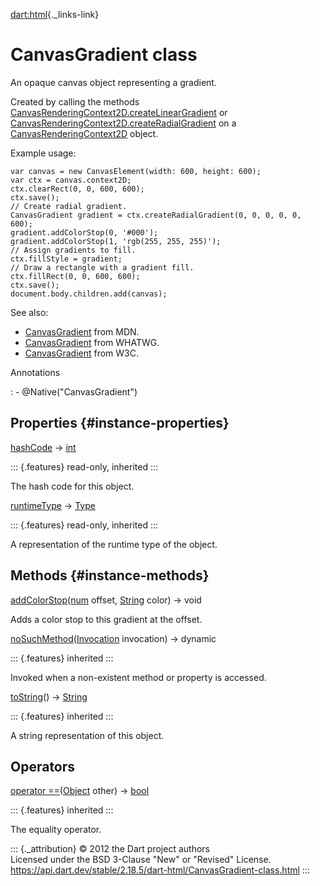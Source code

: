 [dart:html](../dart-html/dart-html-library){._links-link}

CanvasGradient class
====================

An opaque canvas object representing a gradient.

Created by calling the methods
[CanvasRenderingContext2D.createLinearGradient](canvasrenderingcontext2d/createlineargradient)
or
[CanvasRenderingContext2D.createRadialGradient](canvasrenderingcontext2d/createradialgradient)
on a [CanvasRenderingContext2D](canvasrenderingcontext2d-class) object.

Example usage:

``` {.language-dart data-language="dart"}
var canvas = new CanvasElement(width: 600, height: 600);
var ctx = canvas.context2D;
ctx.clearRect(0, 0, 600, 600);
ctx.save();
// Create radial gradient.
CanvasGradient gradient = ctx.createRadialGradient(0, 0, 0, 0, 0, 600);
gradient.addColorStop(0, '#000');
gradient.addColorStop(1, 'rgb(255, 255, 255)');
// Assign gradients to fill.
ctx.fillStyle = gradient;
// Draw a rectangle with a gradient fill.
ctx.fillRect(0, 0, 600, 600);
ctx.save();
document.body.children.add(canvas);
```

See also:

-   [CanvasGradient](https://developer.mozilla.org/en-US/docs/DOM/CanvasGradient)
    from MDN.
-   [CanvasGradient](https://html.spec.whatwg.org/multipage/scripting.html#canvasgradient)
    from WHATWG.
-   [CanvasGradient](http://www.w3.org/TR/2010/WD-2dcontext-20100304/#canvasgradient)
    from W3C.

Annotations

:   -   \@Native(\"CanvasGradient\")

Properties {#instance-properties}
----------

[hashCode](../dart-core/object/hashcode) → [int](../dart-core/int-class)

::: {.features}
read-only, inherited
:::

The hash code for this object.

[runtimeType](../dart-core/object/runtimetype) →
[Type](../dart-core/type-class)

::: {.features}
read-only, inherited
:::

A representation of the runtime type of the object.

Methods {#instance-methods}
-------

[addColorStop](canvasgradient/addcolorstop)([num](../dart-core/num-class)
offset, [String](../dart-core/string-class) color) → void

Adds a color stop to this gradient at the offset.

[noSuchMethod](../dart-core/object/nosuchmethod)([Invocation](../dart-core/invocation-class)
invocation) → dynamic

::: {.features}
inherited
:::

Invoked when a non-existent method or property is accessed.

[toString](../dart-core/object/tostring)() →
[String](../dart-core/string-class)

::: {.features}
inherited
:::

A string representation of this object.

Operators
---------

[operator
==](../dart-core/object/operator_equals)([Object](../dart-core/object-class)
other) → [bool](../dart-core/bool-class)

::: {.features}
inherited
:::

The equality operator.

::: {._attribution}
© 2012 the Dart project authors\
Licensed under the BSD 3-Clause \"New\" or \"Revised\" License.\
<https://api.dart.dev/stable/2.18.5/dart-html/CanvasGradient-class.html>
:::
